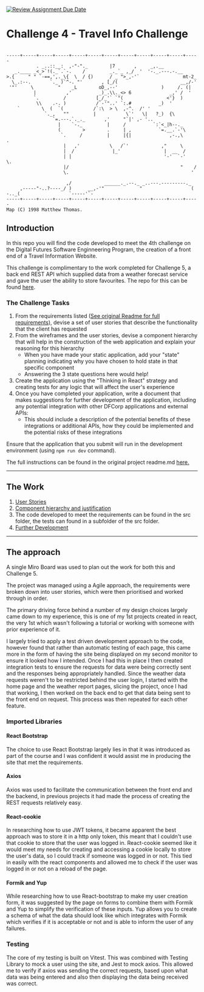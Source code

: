 [![Review Assignment Due Date](https://classroom.github.com/assets/deadline-readme-button-24ddc0f5d75046c5622901739e7c5dd533143b0c8e959d652212380cedb1ea36.svg)](https://classroom.github.com/a/S4QFH1ZW)
# Challenge 4 - Travel Info Challenge

```ascii

-----+-----+-----+-----+-----+-----+-----+-----+-----+-----+-----+-----
           . _..::__:  ,-"-"._        |7       ,     _,.__
   _.____ _<_>`!(._`.`-.    /         _._`_ ,_/  '  '-._.---.-.__
>.{     " " `-==,',._\{  \  / {)      / _ ">_,-'`                mt-2_
  \_.:--.       `._ )`^-. "'       , [_/(                       __,/-'
 '"'     \         "    _L        oD_,--'                )     /. (|
          |           ,'          _)_.\\._<> 6              _,' /  '
          `.         /           [_/_'` `"(                <'}  )
           \\    .-. )           /`-'"..' `:.#          _)  '
    `        \  (  `(           /`:\  > \  ,-^.  /' '
              `._,   ""         |           \`'   \|   ?_)  {\
                 `=.---.`._._       ,'     "`|' ,- '..
                   |    `-._         |     /          `:`<_|h--._
                   (        >        .     | ,          `=.__.`-'\
                    `.     /         |     |{|              ,-.,\     .
                     |   ,'           \   /`'            ,"     \
                     |  /              |_'                |  __  /
                     | |                                  '-'  `-'   \.
                     |/                                         "    /
                     \.                                             '

                      ,/            ______._.--._ _..---.---------._
     ,-----"-..?----_/ )      __,-'"             "                  (
-.._(                  `-----'`-
-----+-----+-----+-----+-----+-----+-----+-----+-----+-----+-----+-----
Map (C) 1998 Matthew Thomas. 
```

## Introduction

In this repo you will find the code developed to meet the 4th challenge on the Digital Futures Software Enginneering Program, the creation of a front end of a Travel Information Website.

This challenge is complimentary to the work completed for Challenge 5, a back end REST API which supplied data from a weather forecast service and gave the user the ability to store favourites.
The repo for this can be found [here](https://github.com/IanGarraway/Challenge-5---Weather-application-Back-End).

### The Challenge Tasks

1. From the requirements listed ([See original Readme for full requirements](Challenge%204%20README.md)), devise a set of user stories that describe the functionality that the client has requested
2. From the wireframes and the user stories, devise a component hierarchy that will help in the construction of the web application and explain your reasoning for this hierarchy
   - When you have made your static application, add your "state" planning indicating why you have chosen to hold state in that specific component
   - Answering the 3 state questions here would help!
3. Create the application using the "Thinking in React" strategy and creating tests for any logic that will affect the user's experience
4. Once you have completed your application, write a document that makes suggestions for further development of the application, including any potential integration with other DFCorp applications and external APIs:
   - This should include a description of the potential benefits of these integrations or additional APIs, how they could be implemented and the potential risks of these integrations

Ensure that the application that you submit will run in the development environment (using `npm run dev` command).

The full instructions can be found in the original project readme.md [here.](Challenge%204%20README.md)

---

## The Work

1. [User Stories](./docs/userStories.md)
2. [Component hierarchy and justification](./docs/component-justification.md)
3. The code developed to meet the requirements can be found in the src folder, the tests can found in a subfolder of the src folder.
4. [Further Development](./docs/further%20development.md)

---

## The approach

A single Miro Board was used to plan out the work for both this and Challenge 5.

The project was managed using a Agile approach, the requirements were broken down into user stories, which were then prioritised and worked through in order.

The primary driving force behind a number of my design choices largely came down to my experience, this is one of my 1st projects created in react, the very 1st which wasn't following a tutorial or working with someone with prior experience of it.

I largely tried to apply a test driven development approach to the code, however found that rather than automatic testing of each page, this came more in the form of having the site being displayed on my second monitor to ensure it looked how I intended. Once I had this in place I then created integration tests to ensure the requests for data were being correctly sent and the responses being appropriately handled. Since the weather data requests weren't to be restricted behind the user login, I started with the home page and the weather report pages, slicing the project, once I had that working, I then worked on the back end to get that data being sent to the front end on request. This process was then repeated for each other feature.

### Imported Libraries

#### React Bootstrap

The choice to use React Bootstrap largely lies in that it was introduced as part of the course and I was confident it would assist me in producing the site that met the requirements.

#### Axios

Axios was used to facilitate the communication between the front end and the backend, in previous projects it had made the process of creating the REST requests relatively easy.

#### React-cookie

In researching how to use JWT tokens, it became apparent the best approach was to store it in a http only token, this meant that I couldn't use that cookie to store that the user was logged in. React-cookie seemed like it would meet my needs for creating and accessing a cookie locally to store the user's data, so I could track if someone was logged in or not. This tied in easily with the react components and allowed me to check if the user was logged in or not on a reload of the page.

#### Formik and Yup

While researching how to use React-bootstrap to make my user creation form, it was suggested by the page on forms to combine them with Formik and Yup to simplify the verification of these inputs. Yup allows you to create a schema of what the data should look like which integrates with Formik which verifies if it is acceptable or not and is able to inform the user of any failures.

### Testing

The core of my testing is built on Vitest. This was combined with Testing Library to mock a user using the site, and Jest to mock axios. This allowed me to verify if axios was sending the correct requests, based upon what data was being entered and also then displaying the data being received was correct.
